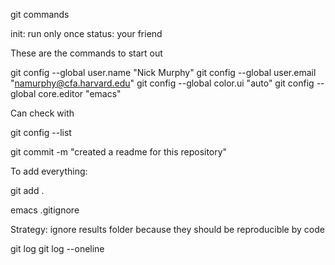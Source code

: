 git commands

init: run only once
status: your friend

These are the commands to start out

git config --global user.name "Nick Murphy"
git config --global user.email "namurphy@cfa.harvard.edu"
git config --global color.ui "auto"
git config --global core.editor "emacs"

Can check with 

git config --list

git commit -m "created a readme for this repository"

To add everything:

git add . 

emacs .gitignore

Strategy: ignore results folder because they should be reproducible by code

git log
git log --oneline

